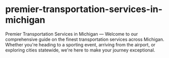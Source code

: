 # premier-transportation-services-in-michigan
Premier Transportation Services in Michigan — Welcome to our comprehensive guide on the finest transportation services across Michigan. Whether you're heading to a sporting event, arriving from the airport, or exploring cities statewide, we're here to make your journey exceptional.
